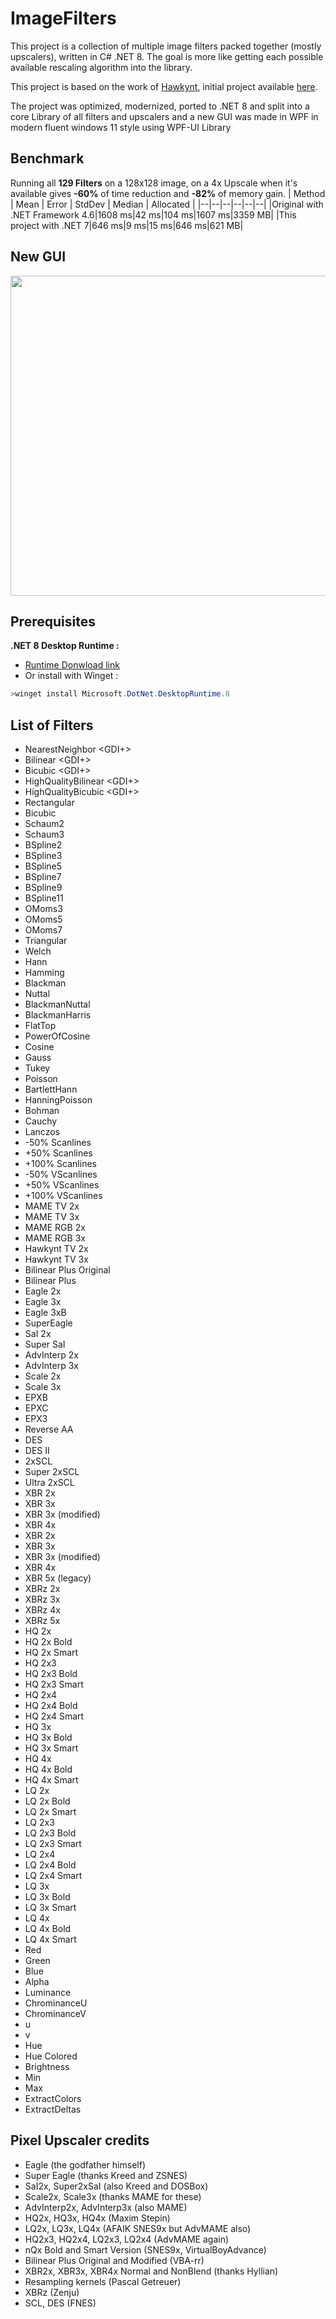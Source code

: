 # ImageFilters

This project is a collection of multiple image filters packed together (mostly upscalers), written in C# .NET 8.
The goal is more like getting each possible available rescaling algorithm into the library.

This project is based on the work of [Hawkynt](https://github.com/Hawkynt), initial project available [here](https://github.com/Hawkynt/2dimagefilter).

The project was optimized, modernized, ported to .NET 8 and split into a core Library of all filters and upscalers and a new GUI was made in WPF in modern fluent windows 11 style using WPF-UI Library

## Benchmark
Running all **129 Filters** on a 128x128 image, on a 4x Upscale when it's available gives **-60%**  of time reduction and **-82%** of memory gain.
| Method | Mean | Error | StdDev | Median | Allocated |
|--|--|--|--|--|--| 
|Original with .NET Framework 4.6|1608 ms|42 ms|104 ms|1607 ms|3359 MB|
|This project with .NET 7|646 ms|9 ms|15 ms|646 ms|621 MB| 

## New GUI
<img src="https://github.com/user-attachments/assets/005db005-299b-475e-a0a5-886cb1b5dab0" width="512">



## Prerequisites
**.NET 8 Desktop Runtime :**
 - [Runtime Donwload link ](https://dotnet.microsoft.com/en-us/download/dotnet/thank-you/runtime-desktop-8.0.8-windows-x64-installer)
 - Or install with Winget :
```powershell
>winget install Microsoft.DotNet.DesktopRuntime.8
```


## List of Filters
 - NearestNeighbor <GDI+>
- Bilinear <GDI+>
- Bicubic <GDI+>
- HighQualityBilinear <GDI+>
- HighQualityBicubic <GDI+>
- Rectangular
- Bicubic
- Schaum2
- Schaum3
- BSpline2
- BSpline3
- BSpline5
- BSpline7
- BSpline9
- BSpline11
- OMoms3
- OMoms5
- OMoms7
- Triangular
- Welch
- Hann
- Hamming
- Blackman
- Nuttal
- BlackmanNuttal
- BlackmanHarris
- FlatTop
- PowerOfCosine
- Cosine
- Gauss
- Tukey
- Poisson
- BartlettHann
- HanningPoisson
- Bohman
- Cauchy
- Lanczos
- -50% Scanlines
- +50% Scanlines
- +100% Scanlines
- -50% VScanlines
- +50% VScanlines
- +100% VScanlines
- MAME TV 2x
- MAME TV 3x
- MAME RGB 2x
- MAME RGB 3x
- Hawkynt TV 2x
- Hawkynt TV 3x
- Bilinear Plus Original
- Bilinear Plus
- Eagle 2x
- Eagle 3x
- Eagle 3xB
- SuperEagle
- SaI 2x
- Super SaI
- AdvInterp 2x
- AdvInterp 3x
- Scale 2x
- Scale 3x
- EPXB
- EPXC
- EPX3
- Reverse AA
- DES
- DES II
- 2xSCL
- Super 2xSCL
- Ultra 2xSCL
- XBR 2x <NoBlend>
- XBR 3x <NoBlend>
- XBR 3x (modified) <NoBlend>
- XBR 4x <NoBlend>
- XBR 2x
- XBR 3x
- XBR 3x (modified)
- XBR 4x
- XBR 5x (legacy)
- XBRz 2x
- XBRz 3x
- XBRz 4x
- XBRz 5x
- HQ 2x
- HQ 2x Bold
- HQ 2x Smart
- HQ 2x3
- HQ 2x3 Bold
- HQ 2x3 Smart
- HQ 2x4
- HQ 2x4 Bold
- HQ 2x4 Smart
- HQ 3x
- HQ 3x Bold
- HQ 3x Smart
- HQ 4x
- HQ 4x Bold
- HQ 4x Smart
- LQ 2x
- LQ 2x Bold
- LQ 2x Smart
- LQ 2x3
- LQ 2x3 Bold
- LQ 2x3 Smart
- LQ 2x4
- LQ 2x4 Bold
- LQ 2x4 Smart
- LQ 3x
- LQ 3x Bold
- LQ 3x Smart
- LQ 4x
- LQ 4x Bold
- LQ 4x Smart
- Red
- Green
- Blue
- Alpha
- Luminance
- ChrominanceU
- ChrominanceV
- u
- v
- Hue
- Hue Colored
- Brightness
- Min
- Max
- ExtractColors
- ExtractDeltas 

## Pixel Upscaler credits 
-   Eagle (the godfather himself)
-   Super Eagle (thanks Kreed and ZSNES)
-   SaI2x, Super2xSaI (also Kreed and DOSBox)
-   Scale2x, Scale3x (thanks MAME for these)
-   AdvInterp2x, AdvInterp3x (also MAME)
-   HQ2x, HQ3x, HQ4x (Maxim Stepin)
-   LQ2x, LQ3x, LQ4x (AFAIK SNES9x but AdvMAME also)
-   HQ2x3, HQ2x4, LQ2x3, LQ2x4 (AdvMAME again)
-   nQx Bold and Smart Version (SNES9x, VirtualBoyAdvance)
-   Bilinear Plus Original and Modified (VBA-rr)
-   XBR2x, XBR3x, XBR4x Normal and NonBlend (thanks Hyllian)
-   Resampling kernels (Pascal Getreuer)
-   XBRz (Zenju)
-   SCL, DES (FNES)
